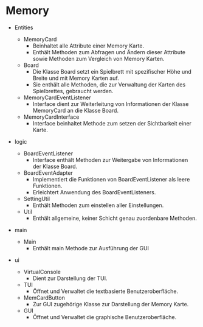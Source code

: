 Memory
======
* Entities
  * MemoryCard
    * Beinhaltet alle Attribute einer Memory Karte.  
    * Enthält Methoden zum Abfragen und Ändern dieser Attribute sowie Methoden zum Vergleich von Memory Karten.
  * Board
    * Die Klasse Board setzt ein Spielbrett mit spezifischer Höhe und Breite und mit Memory Karten auf. 
    * Sie enthält alle Methoden, die zur Verwaltung der Karten des Spielbrettes, gebraucht werden.
  * MemoryCardEventListener
    * Interface dient zur Weiterleitung von Informationen der Klasse MemoryCard an die Klasse Board.
  * MemoryCardInterface
    * Interface beinhaltet Methode zum setzen der Sichtbarkeit einer Karte.
  
  
* logic
  * BoardEventListener
    * Interface enthält Methoden zur Weitergabe von Informationen der Klasse Board. 
  * BoardEventAdapter
    * Implementiert die Funktionen von BoardEventListener als leere Funktionen.
    * Erleichtert Anwendung des BoardEventListeners.
  * SettingUtil
    * Enthält Methoden zum einstellen aller Einstellungen.
  * Util 
    * Enthält allgemeine, keiner Schicht genau zuordenbare Methoden.


* main 
  * Main
    * Enthält main Methode zur Ausführung der GUI


* ui
  * VirtualConsole
    * Dient zur Darstellung der TUI.
  * TUI
    * Öffnet und Verwaltet die textbasierte Benutzeroberfläche. 
  * MemCardButton
    * Zur GUI zugehörige Klasse zur Darstellung der Memory Karte.
  * GUI
    * Öffnet und Verwaltet die graphische Benutzeroberfläche.  


    
